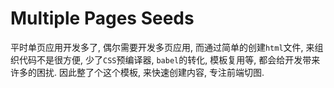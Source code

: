 # Multiple Pages Seeds

平时单页应用开发多了, 偶尔需要开发多页应用, 而通过简单的创建`html`文件, 来组织代码不是很方便, 少了`CSS`预编译器, `babel`的转化, 模板复用等, 都会给开发带来许多的困扰. 因此整了个这个模板, 来快速创建内容, 专注前端切图.